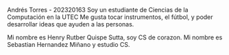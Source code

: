 





Andrés Torres - 202320163
Soy un estudiante de Ciencias de la Computación en la UTEC
Me gusta tocar instrumentos, el fútbol, y poder desarrollar
ideas que ayuden a las personas.

Mi nombre es Henry Rutber Quispe Sutta, soy CS de corazon.
Mi nombre es Sebastian Hernandez Miñano y estudio CS.

